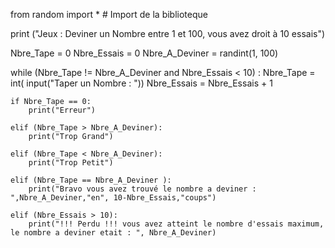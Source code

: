 from random import * # Import de la biblioteque

print ("Jeux : Deviner un Nombre entre 1 et 100, vous avez droit à 10 essais")

Nbre_Tape = 0
Nbre_Essais = 0
Nbre_A_Deviner = randint(1, 100)

while (Nbre_Tape != Nbre_A_Deviner and Nbre_Essais < 10) :
    Nbre_Tape = int( input("Taper un Nombre : "))
    Nbre_Essais = Nbre_Essais + 1
    
    if Nbre_Tape == 0:
        print("Erreur")

    elif (Nbre_Tape > Nbre_A_Deviner):
        print("Trop Grand")

    elif (Nbre_Tape < Nbre_A_Deviner):
        print("Trop Petit")

    elif (Nbre_Tape == Nbre_A_Deviner ):
        print("Bravo vous avez trouvé le nombre a deviner : ",Nbre_A_Deviner,"en", 10-Nbre_Essais,"coups")

    elif (Nbre_Essais > 10):
        print("!!! Perdu !!! vous avez atteint le nombre d'essais maximum, le nombre a deviner etait : ", Nbre_A_Deviner)







